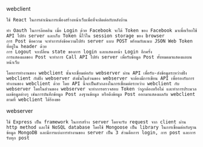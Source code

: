 webclient    
    
    ใช้ React ในการดำเนินการเพื่องสร้างหน้าเว็บเพื่อที่จะติดต่อกับหลังบ้าน

    ทำ Oauth ในการล๊อคอิน เมื่อ Login ด้วย Facebook จะได้ Token ของ Facebook มาเพื่อเรียกใช้ API ไปยัง server และเก็บ Token นี้ไว้ใน session storage ของ browser
    การ Post ข้อความ จะทำการส่งข้อความไปยัง server แบบ POST พร้อมกับแนบ JSON Web Token ที่อยู่ใน header ด้วย
    การ Logout จะเปลี่ยน state ของการ login และแสดงหน้า Login อีกครั้ง
    การแสดงผลของ Post จะทำการ Call API ไปยัง server เพื่อรับข้อมูล Post ทั้งหมดมาแสดงผลบนหน้าเว็บ

    โดยการทำงานของ webclient นั้นจะเชื่อมต่อกับ webserver ผ่าน API เพื่อรับ-ส่งข้อมูลระหว่างฝั่ง webclient กับฝั่ง webserver ดังนั้นในส่วนของ webserver จะต้องมีการเขียน API เพื่อรองรับการทำงานของ webclient ด้วย โดย API นี้จะเป็นตัวกลางในการเชื่อมต่อระหว่าง webclient กับ webserver โดยในส่วนของ webserver จะทำการตรวจสอบ Token ว่าถูกต้องหรือไม่ และทำการประมวลผลข้อมูลต่างๆ เช่นการบันทึกข้อมูล Post ลงฐานข้อมูล หรือดึงข้อมูล Post ออกมาแสดงผลกับ webclient ตามที่ webclient ได้ร้องขอ

webserver

    ใช้ Express เป็น framework ในการสร้าง server โดยจะรับ request จาก client ผ่าน http method และใช้ NoSQL database โดยใช้ Mongoose เป็น library ในการเชื่อมต่อกับฐานข้อมูล MongoDB และมีการแบ่งการทำงานของ server เป็น 3 ส่วนคือการ login, การ post และการรับทุก post 